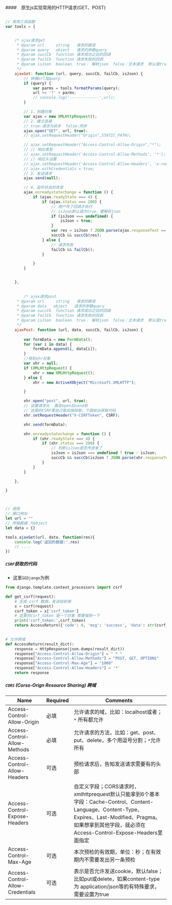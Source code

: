 ####　原生js实现常用的HTTP请求(GET、POST)

```javascript

// 常用工具函数
var tools = {


	/* ajax请求get
     * @param url     string   请求的路径
     * @param query   object   请求的参数query
     * @param succCb  function 请求成功之后的回调
     * @param failCb  function 请求失败的回调
     * @param isJson  boolean  true： 解析json  false：文本请求  默认值true
     */
    ajaxGet: function (url, query, succCb, failCb, isJson) {
        // 拼接url加query
        if (query) {
            var parms = tools.formatParams(query);
            url += '?' + parms;
            // console.log('-------------',url);
        }

        // 1、创建对象
        var ajax = new XMLHttpRequest();
        // 2、建立连接
        // true:请求为异步  false:同步
        ajax.open("GET", url, true);
        // ajax.setRequestHeader("Origin",STATIC_PATH); 

        // ajax.setRequestHeader("Access-Control-Allow-Origin","*");   
        // // 响应类型    
        // ajax.setRequestHeader('Access-Control-Allow-Methods', '*');    
        // // 响应头设置    
        // ajax.setRequestHeader('Access-Control-Allow-Headers', 'x-requested-with,content-type');  
        // ajax.withCredentials = true;
        // 3、发送请求
        ajax.send(null);

        // 4、监听状态的改变
        ajax.onreadystatechange = function () {
            if (ajax.readyState === 4) {
                if (ajax.status === 200) {
                    // 用户传了回调才执行
                    // isJson默认值为true，要解析json
                    if (isJson === undefined) {
                        isJson = true;
                    }
                    var res = isJson ? JSON.parse(ajax.responseText == "" ? '{}' : ajax.responseText) : ajax.responseText;
                    succCb && succCb(res);
                } else {
                    // 请求失败
                    failCb && failCb();
                }

            }
        }


    },
    
    
    	/* ajax请求post
     * @param url     string   请求的路径
     * @param data   object   请求的参数query  
     * @param succCb  function 请求成功之后的回调
     * @param failCb  function 请求失败的回调
     * @param isJson  boolean  true： 解析json  false：文本请求  默认值true
     */
    ajaxPost: function (url, data, succCb, failCb, isJson) {
    
        var formData = new FormData();
        for (var i in data) {
            formData.append(i, data[i]);
        }
        //得到xhr对象
        var xhr = null;
        if (XMLHttpRequest) {
            xhr = new XMLHttpRequest();
        } else {
            xhr = new ActiveXObject("Microsoft.XMLHTTP");

        }

        xhr.open("post", url, true);
		// 设置请求头  需在open后send前
		// 这里的CSRF需自己取后端获取，下面给出获取代码
        xhr.setRequestHeader("X-CSRFToken", CSRF);

        xhr.send(formData);

        xhr.onreadystatechange = function () {
            if (xhr.readyState === 4) {
                if (xhr.status === 200) {
                    // 判断isJson是否传进来了
                    isJson = isJson === undefined ? true : isJson;
                    succCb && succCb(isJson ? JSON.parse(xhr.responseText) : xhr.responseText);
                }
            }
        }

    },

}



// 调用
// 接口地址
let url = ""
// 传输数据 为object
let data = {}

tools.ajaxGet(url, data, function(res){
	console.log('返回的数据:',res)
	// ....
})

```

#####  `CSRF`获取的代码
- 这里以`Django`为例
```python
from django.template.context_processors import csrf

def get_csrf(request):
    # 生成 csrf 数据，发送给前端
    x = csrf(request)
    csrf_token = x['csrf_token']
    # 这里的csrf_token 是一个对象 需要强转一下
    print('csrf_token:',csrf_token)
    return AccessReturn({'code': 0, 'msg': 'success', 'data': str(csrf_token)})
 

# 允许跨域
def AccessReturn(result_dict):
    response = HttpResponse(json.dumps(result_dict))
    response["Access-Control-Allow-Origin"] = " * "
    response["Access-Control-Allow-Methods"] = "POST, GET, OPTIONS"
    response["Access-Control-Max-Age"] = "1000"
    response["Access-Control-Allow-Headers"] = '*'
    return response
```


##### `CORS` (Corss-Orign Resource Sharing) 跨域

Name | Required | Comments
------ | ------ | ------
Access-Control-Allow-Origin | 必填 | 允许请求的域，比如：localhost或者；`*` 所有都允许 
Access-Control-Allow-Methods | 必填 | 允许请求的方法，比如：get、post、put、delete，多个用逗号分割；`*`允许所有 
Access-Control-Allow-Headers | 可选 | 预检请求后，告知发送请求需要有的头部 
Access-Control-Expose-Headers | 可选 | 自定义字段；CORS请求时，xmlhttprequest默认只能拿到6个基本字段：Cache-Control、Content-Language、Content-Type、Expires、Last-Modified、Pragma。如果想拿到其他字段，就必须在Access-Control-Expose-Headers里面指定 
Access-Control-Max-Age | 可选 | 本次预检的有效期，单位：秒；在有效期内不需要发出另一条预检 
Access-Control-Allow-Credentials | 可选 | 表示是否允许发送cookie，默认false；比如put或delete，如果content-type为 application/json等的有特殊要求，需要设置为true

